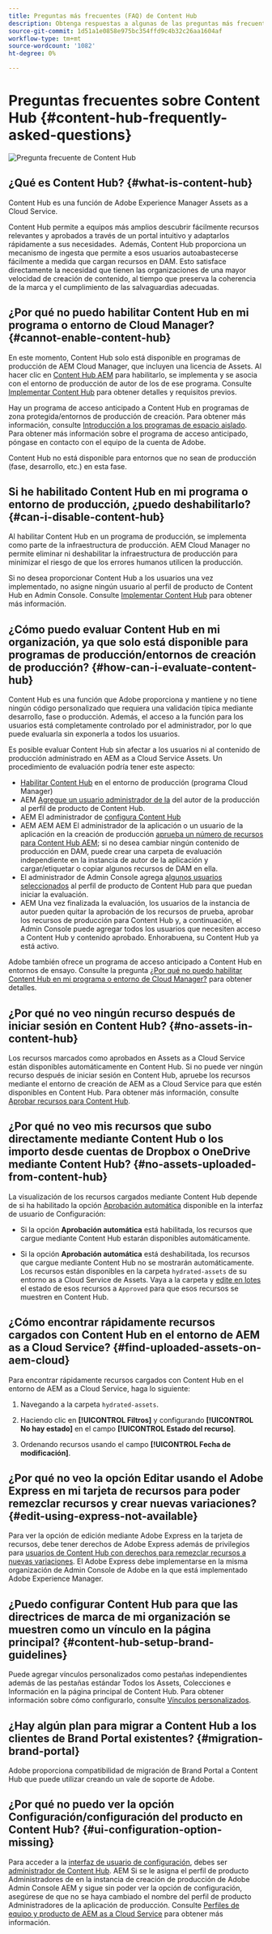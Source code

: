 ```yaml
---
title: Preguntas más frecuentes (FAQ) de Content Hub
description: Obtenga respuestas a algunas de las preguntas más frecuentes (FAQ) de Content Hub.
source-git-commit: 1d51a1e0858e975bc354ffd9c4b32c26aa1604af
workflow-type: tm+mt
source-wordcount: '1082'
ht-degree: 0%

---
```


# Preguntas frecuentes sobre Content Hub {#content-hub-frequently-asked-questions}

![Pregunta frecuente de Content Hub](assets/content-hub-faqs.png)

## ¿Qué es Content Hub? {#what-is-content-hub}

Content Hub es una función de Adobe Experience Manager Assets as a Cloud Service.

Content Hub permite a equipos más amplios descubrir fácilmente recursos relevantes y aprobados a través de un portal intuitivo y adaptarlos rápidamente a sus necesidades.  Además, Content Hub proporciona un mecanismo de ingesta que permite a esos usuarios autoabastecerse fácilmente a medida que cargan recursos en DAM. Esto satisface directamente la necesidad que tienen las organizaciones de una mayor velocidad de creación de contenido, al tiempo que preserva la coherencia de la marca y el cumplimiento de las salvaguardias adecuadas.

## ¿Por qué no puedo habilitar Content Hub en mi programa o entorno de Cloud Manager? {#cannot-enable-content-hub}

En este momento, Content Hub solo está disponible en programas de producción de AEM Cloud Manager, que incluyen una licencia de Assets. Al hacer clic en [Content Hub AEM](/help/assets/deploy-content-hub.md#enable-content-hub) para habilitarlo, se implementa y se asocia con el entorno de producción de autor de los de ese programa. Consulte [Implementar Content Hub](/help/assets/deploy-content-hub.md) para obtener detalles y requisitos previos.

Hay un programa de acceso anticipado a Content Hub en programas de zona protegida/entornos de producción de creación. Para obtener más información, consulte [Introducción a los programas de espacio aislado](/help/implementing/cloud-manager/getting-access-to-aem-in-cloud/introduction-sandbox-programs.md). Para obtener más información sobre el programa de acceso anticipado, póngase en contacto con el equipo de la cuenta de Adobe.

Content Hub no está disponible para entornos que no sean de producción (fase, desarrollo, etc.) en esta fase.

## Si he habilitado Content Hub en mi programa o entorno de producción, ¿puedo deshabilitarlo? {#can-i-disable-content-hub}

Al habilitar Content Hub en un programa de producción, se implementa como parte de la infraestructura de producción. AEM Cloud Manager no permite eliminar ni deshabilitar la infraestructura de producción para minimizar el riesgo de que los errores humanos utilicen la producción.

Si no desea proporcionar Content Hub a los usuarios una vez implementado, no asigne ningún usuario al perfil de producto de Content Hub en Admin Console. Consulte [Implementar Content Hub](/help/assets/deploy-content-hub.md#content-hub-instance-product-profile) para obtener más información.

## ¿Cómo puedo evaluar Content Hub en mi organización, ya que solo está disponible para programas de producción/entornos de creación de producción? {#how-can-i-evaluate-content-hub}

Content Hub es una función que Adobe proporciona y mantiene y no tiene ningún código personalizado que requiera una validación típica mediante desarrollo, fase o producción. Además, el acceso a la función para los usuarios está completamente controlado por el administrador, por lo que puede evaluarla sin exponerla a todos los usuarios.

Es posible evaluar Content Hub sin afectar a los usuarios ni al contenido de producción administrado en AEM as a Cloud Service Assets. Un procedimiento de evaluación podría tener este aspecto:

* [Habilitar Content Hub](/help/assets/deploy-content-hub.md#enable-content-hub) en el entorno de producción (programa Cloud Manager)
* AEM [Agregue un usuario administrador de la](/help/assets/deploy-content-hub.md#onboard-content-hub-administrator) del autor de la producción al perfil de producto de Content Hub.
* AEM El administrador de [configura Content Hub](/help/assets/configure-content-hub-ui-options.md)
* AEM AEM AEM El administrador de la aplicación o un usuario de la aplicación en la creación de producción [aprueba un número de recursos para Content Hub AEM](/help/assets/approve-assets-content-hub.md); si no desea cambiar ningún contenido de producción en DAM, puede crear una carpeta de evaluación independiente en la instancia de autor de la aplicación y cargar/etiquetar o copiar algunos recursos de DAM en ella.
* El administrador de Admin Console agrega [algunos usuarios seleccionados](/help/assets/deploy-content-hub.md#onboard-content-hub-users) al perfil de producto de Content Hub para que puedan iniciar la evaluación.
* AEM Una vez finalizada la evaluación, los usuarios de la instancia de autor pueden quitar la aprobación de los recursos de prueba, aprobar los recursos de producción para Content Hub y, a continuación, el Admin Console puede agregar todos los usuarios que necesiten acceso a Content Hub y contenido aprobado. Enhorabuena, su Content Hub ya está activo.

Adobe también ofrece un programa de acceso anticipado a Content Hub en entornos de ensayo. Consulte la pregunta [¿Por qué no puedo habilitar Content Hub en mi programa o entorno de Cloud Manager?](#cannot-enable-content-hub) para obtener detalles.

## ¿Por qué no veo ningún recurso después de iniciar sesión en Content Hub? {#no-assets-in-content-hub}

Los recursos marcados como aprobados en Assets as a Cloud Service están disponibles automáticamente en Content Hub. Si no puede ver ningún recurso después de iniciar sesión en Content Hub, apruebe los recursos mediante el entorno de creación de AEM as a Cloud Service para que estén disponibles en Content Hub. Para obtener más información, consulte [Aprobar recursos para Content Hub](/help/assets/approve-assets-content-hub.md).

## ¿Por qué no veo mis recursos que subo directamente mediante Content Hub o los importo desde cuentas de Dropbox o OneDrive mediante Content Hub? {#no-assets-uploaded-from-content-hub}

La visualización de los recursos cargados mediante Content Hub depende de si ha habilitado la opción [Aprobación automática](/help/assets/configure-content-hub-ui-options.md#configure-import-options-content-hub) disponible en la interfaz de usuario de Configuración:

* Si la opción **Aprobación automática** está habilitada, los recursos que cargue mediante Content Hub estarán disponibles automáticamente.

* Si la opción **Aprobación automática** está deshabilitada, los recursos que cargue mediante Content Hub no se mostrarán automáticamente. Los recursos están disponibles en la carpeta `hydrated-assets` de su entorno as a Cloud Service de Assets. Vaya a la carpeta y [edite en lotes](/help/assets/approve-assets-content-hub.md) el estado de esos recursos a `Approved` para que esos recursos se muestren en Content Hub.

## ¿Cómo encontrar rápidamente recursos cargados con Content Hub en el entorno de AEM as a Cloud Service? {#find-uploaded-assets-on-aem-cloud}

Para encontrar rápidamente recursos cargados con Content Hub en el entorno de AEM as a Cloud Service, haga lo siguiente:

1. Navegando a la carpeta `hydrated-assets`.

1. Haciendo clic en **[!UICONTROL Filtros]** y configurando **[!UICONTROL No hay estado]** en el campo **[!UICONTROL Estado del recurso]**.

1. Ordenando recursos usando el campo **[!UICONTROL Fecha de modificación]**.

## ¿Por qué no veo la opción Editar usando el Adobe Express en mi tarjeta de recursos para poder remezclar recursos y crear nuevas variaciones? {#edit-using-express-not-available}

Para ver la opción de edición mediante Adobe Express en la tarjeta de recursos, debe tener derechos de Adobe Express además de privilegios para [usuarios de Content Hub con derechos para remezclar recursos a nuevas variaciones](#onboard-content-hub-users-add-assets). El Adobe Express debe implementarse en la misma organización de Admin Console de Adobe en la que está implementado Adobe Experience Manager.

## ¿Puedo configurar Content Hub para que las directrices de marca de mi organización se muestren como un vínculo en la página principal? {#content-hub-setup-brand-guidelines}

Puede agregar vínculos personalizados como pestañas independientes además de las pestañas estándar Todos los Assets, Colecciones e Información en la página principal de Content Hub. Para obtener información sobre cómo configurarlo, consulte [Vínculos personalizados](/help/assets/configure-content-hub-ui-options.md#configure-custom-links-content-hub).

## ¿Hay algún plan para migrar a Content Hub a los clientes de Brand Portal existentes? {#migration-brand-portal}

Adobe proporciona compatibilidad de migración de Brand Portal a Content Hub que puede utilizar creando un vale de soporte de Adobe.

## ¿Por qué no puedo ver la opción Configuración/configuración del producto en Content Hub? {#ui-configuration-option-missing}

Para acceder a la [interfaz de usuario de configuración](/help/assets/configure-content-hub-ui-options.md), debes ser [administrador de Content Hub](/help/assets/deploy-content-hub.md##onboard-content-hub-administrator). AEM Si se le asigna el perfil de producto Administradores de en la instancia de creación de producción de Adobe Admin Console AEM y sigue sin poder ver la opción de configuración, asegúrese de que no se haya cambiado el nombre del perfil de producto Administradores de la aplicación de producción. Consulte [Perfiles de equipo y producto de AEM as a Cloud Service](/help/onboarding/aem-cs-team-product-profiles.md) para obtener más información.


